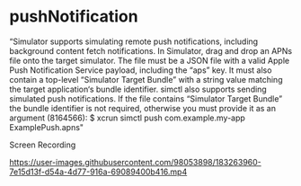 # pushNotification

“Simulator supports simulating remote push notifications, including background content fetch notifications. In Simulator, drag and drop an APNs file onto the target simulator. The file must be a JSON file with a valid Apple Push Notification Service payload, including the “aps” key. It must also contain a top-level “Simulator Target Bundle” with a string value matching the target application‘s bundle identifier.
simctl also supports sending simulated push notifications. If the file contains “Simulator Target Bundle” the bundle identifier is not required, otherwise you must provide it as an argument (8164566):
$ xcrun simctl push <device> com.example.my-app ExamplePush.apns"


Screen Recording

https://user-images.githubusercontent.com/98053898/183263960-7e15d13f-d54a-4d77-916a-69089400b416.mp4

